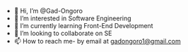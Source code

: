 - 👋 Hi, I’m @Gad-Ongoro
- 👀 I’m interested in Software Engineering
- 🌱 I’m currently learning Front-End Development
- 💞️ I’m looking to collaborate on SE
- 📫 How to reach me- by email at gadongoro1@gmail.com

<!---
Gad-Ongoro/Gad-Ongoro is a ✨ special ✨ repository because its `README.md` (this file) appears on your GitHub profile.
You can click the Preview link to take a look at your changes.
--->
